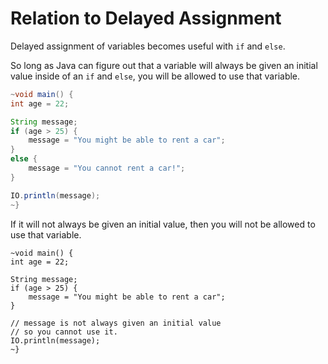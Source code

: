 # Relation to Delayed Assignment

Delayed assignment of variables becomes useful with `if` and `else`.

So long as Java can figure out that a variable will always be given an initial value
inside of an `if` and `else`, you will be allowed to use that variable.

```java
~void main() {
int age = 22;

String message;
if (age > 25) {
    message = "You might be able to rent a car";
}
else {
    message = "You cannot rent a car!";
}

IO.println(message);
~}
```

If it will not always be given an initial value, then you will not be allowed to
use that variable.

```java,does_not_compile
~void main() {
int age = 22;

String message;
if (age > 25) {
    message = "You might be able to rent a car";
}

// message is not always given an initial value
// so you cannot use it.
IO.println(message);
~}
```
